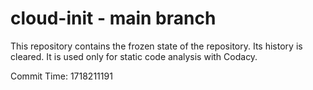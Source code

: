 # cloud-init - main branch

This repository contains the frozen state of the repository.
Its history is cleared. It is used only for static code
analysis with Codacy.

Commit Time: 1718211191
